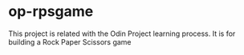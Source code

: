 # op-rpsgame
This project is related with the Odin Project learning process. It is for building a Rock Paper Scissors game
